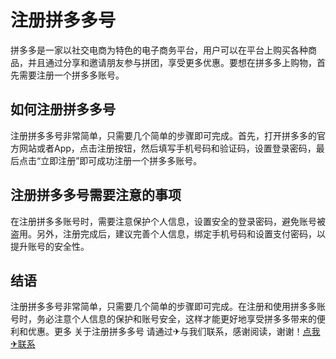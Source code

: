 # 注册拼多多号

拼多多是一家以社交电商为特色的电子商务平台，用户可以在平台上购买各种商品，并且通过分享和邀请朋友参与拼团，享受更多优惠。要想在拼多多上购物，首先需要注册一个拼多多账号。

## 如何注册拼多多号

注册拼多多号非常简单，只需要几个简单的步骤即可完成。首先，打开拼多多的官方网站或者App，点击注册按钮，然后填写手机号码和验证码，设置登录密码，最后点击“立即注册”即可成功注册一个拼多多账号。

## 注册拼多多号需要注意的事项

在注册拼多多账号时，需要注意保护个人信息，设置安全的登录密码，避免账号被盗用。另外，注册完成后，建议完善个人信息，绑定手机号码和设置支付密码，以提升账号的安全性。

## 结语

注册拼多多号非常简单，只需要几个简单的步骤即可完成。在注册和使用拼多多账号时，务必注意个人信息的保护和账号安全，这样才能更好地享受拼多多带来的便利和优惠。更多 关于注册拼多多号 请通过✈与我们联系，感谢阅读，谢谢！[点我✈联系](https://ads.k02.cc)